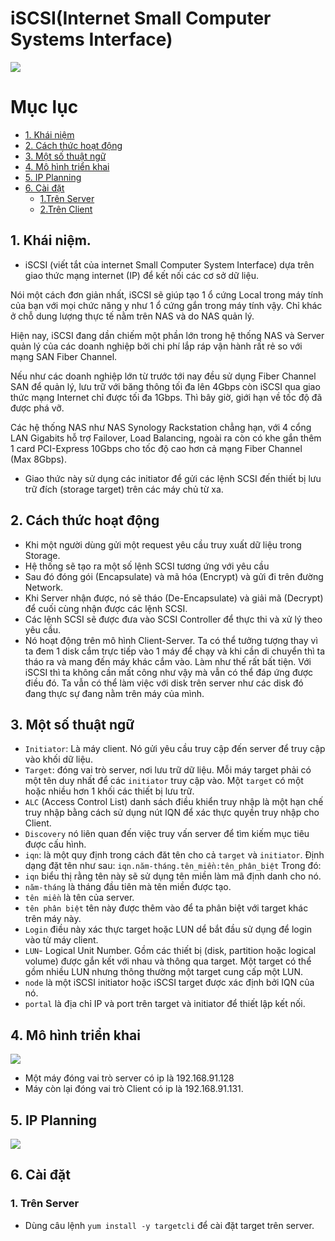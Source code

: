 <a name="iSCSI(Internet Small Computer Systems Interface)  ">

# iSCSI(Internet Small Computer Systems Interface)


<img src="https://imgur.com/FvMfzk2.jpg">

# Mục lục 
- [1. Khái niệm](#I)
- [2. Cách thức hoạt động](#II)
- [3. Một số thuật ngữ](#III)
- [4. Mô hình triển khai](#IV)
- [5. IP Planning](#V)
- [6. Cài đặt](#VI)
    - [1.Trên Server](#1)
    - [2.Trên Client](#2)

<a name ="I"></a>

## 1. Khái niệm.
-  iSCSI (viết tắt của internet Small Computer System Interface) dựa trên giao thức mạng internet (IP) để kết nối các cơ sở dữ liệu.

Nói một cách đơn giản nhất, iSCSI sẽ giúp tạo 1 ổ cứng Local trong máy tính của bạn với mọi chức năng y như 1 ổ cứng gắn trong máy tính vậy. Chỉ khác ở chỗ dung lượng thực tế nằm trên NAS và do NAS quản lý.

Hiện nay, iSCSI đang dần chiếm một phần lớn trong hệ thống NAS và Server quản lý của các doanh nghiệp bởi chi phí lắp ráp vận hành rất rẻ so với mạng SAN Fiber Channel.

Nếu như các doanh nghiệp lớn từ trước tới nay đều sử dụng Fiber Channel SAN để quản lý, lưu trữ với băng thông tối đa lên 4Gbps còn iSCSI qua giao thức mạng Internet chỉ được tối đa 1Gbps. Thì bây giờ, giới hạn về tốc độ đã được phá vỡ.

Các hệ thống NAS như NAS Synology Rackstation chẳng hạn, với 4 cổng LAN Gigabits hỗ trợ Failover, Load Balancing, ngoài ra còn có khe gắn thêm 1 card PCI-Express 10Gbps cho tốc độ cao hơn cả mạng Fiber Channel (Max 8Gbps).
- Giao thức này sử dụng các initiator để gửi các lệnh SCSI đến thiết bị lưu trữ đích (storage target) trên các máy chủ từ xa.


<a name="II"></a>

## 2. Cách thức hoạt động 

- Khi một người dùng gửi một request yêu cầu truy xuất dữ liệu trong Storage.
- Hệ thống sẽ tạo ra một số lệnh SCSI tương ứng với yêu cầu
- Sau đó đóng gói (Encapsulate) và mã hóa (Encrypt) và gửi đi trên đường Network.
- Khi Server nhận được, nó sẽ tháo (De-Encapsulate) và giải mã (Decrypt) để cuối cùng nhận được các lệnh SCSI.
- Các lệnh SCSI sẽ được đưa vào SCSI Controller để thực thi và xử lý theo yêu cầu.
- Nó hoạt động trên mô hình Client-Server. Ta có thể tưởng tượng thay vì ta đem 1 disk cắm trực tiếp vào 1 máy để chạy và khi cần di chuyển thì ta tháo ra và mang đến máy khác cắm vào. Làm như thế rất bất tiện. Với iSCSI thì ta không cần mất công như vậy mà vẫn có thể đáp ứng được điều đó. Ta vẫn có thể làm việc với disk trên server như các disk đó đang thực sự đang nằm trên máy của mình.

<a name="III"></a>

## 3. Một số thuật ngữ
* `Initiator`: Là máy client. Nó gửi yêu cầu truy cập đến server để truy cập vào khối dữ liệu.
* `Target`: đóng vai trò server, nơi lưu trữ dữ liệu. Mỗi máy target phải có một tên duy nhất để các `initiator` truy cập vào. Một `target` có một hoặc nhiều hơn 1 khối các thiết bị lưu trữ.
* `ALC` (Access Control List) danh sách điều khiển truy nhập là một hạn chế truy nhập bằng cách sử dụng nút IQN để xác thực quyền truy nhập cho Client.
* `Discovery` nó liên quan đến việc truy vấn server để tìm kiếm mục tiêu được cấu hình.
* `iqn`: là một quy định trong cách đăt tên cho cả `target` và `initiator`. Định dạng đặt tên như sau:
`iqn.năm-tháng.tên_miền:tên_phân_biệt`
Trong đó:
 * `iqn` biểu thị rằng tên này sẽ sử dụng tên miền làm mã định danh cho nó.
 * `năm-tháng` là tháng đầu tiên mà tên miền được tạo.
 * `tên miền` là tên của server. 
 * `tên phân biệt` tên này được thêm vào để ta phân biệt với target khác trên máy này.
* `Login` điều này xác thực target hoặc LUN dể bắt đầu sử dụng để login vào từ máy client.
* `LUN`- Logical Unit Number. Gồm các thiết bị (disk, partition hoặc logical volume) được gắn kết với nhau và thông qua target. Một target có thể gồm nhiều LUN nhưng thông thường một target cung cấp một LUN.
* `node` là một iSCSI initiator hoặc iSCSI target được xác định bởi IQN của nó.
* `portal` là địa chỉ IP và port trên target và initiator để thiết lập kết nối.

<a name ="IV"></a>

## 4. Mô hình triển khai


<img src="https://imgur.com/F5NzrP9.jpg">


- Một máy đóng vai trò server có ip là 192.168.91.128
- Máy còn lại đóng vai trò Client có ip là 192.168.91.131.


<a name ="V"></a>

## 5. IP Planning 

<img src="https://imgur.com/6heIxeB.jpg">

<a name = "VI"></a>

## 6. Cài đặt 

<a name ="1"></a>

### 1. Trên Server

- Dùng câu lệnh `yum install -y targetcli` để cài đặt target trên server.

